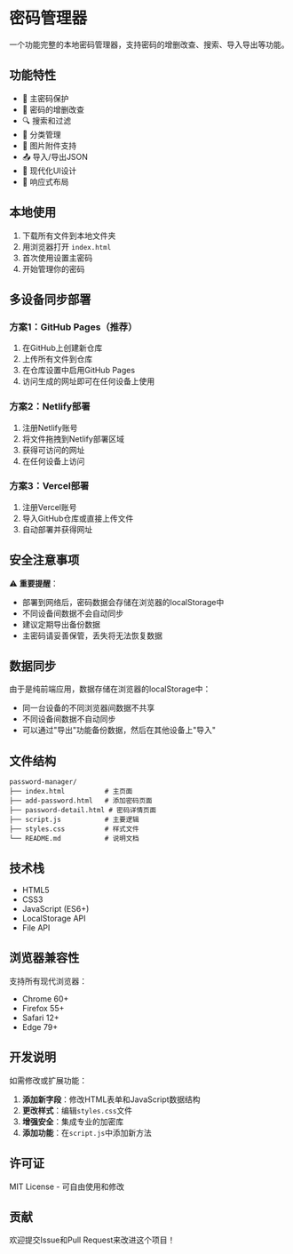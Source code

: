 # 密码管理器

一个功能完整的本地密码管理器，支持密码的增删改查、搜索、导入导出等功能。

## 功能特性

- 🔐 主密码保护
- 📝 密码的增删改查
- 🔍 搜索和过滤
- 📁 分类管理
- 📎 图片附件支持
- 📤 导入/导出JSON
- 🎨 现代化UI设计
- 📱 响应式布局

## 本地使用

1. 下载所有文件到本地文件夹
2. 用浏览器打开 `index.html`
3. 首次使用设置主密码
4. 开始管理你的密码

## 多设备同步部署

### 方案1：GitHub Pages（推荐）

1. 在GitHub上创建新仓库
2. 上传所有文件到仓库
3. 在仓库设置中启用GitHub Pages
4. 访问生成的网址即可在任何设备上使用

### 方案2：Netlify部署

1. 注册Netlify账号
2. 将文件拖拽到Netlify部署区域
3. 获得可访问的网址
4. 在任何设备上访问

### 方案3：Vercel部署

1. 注册Vercel账号
2. 导入GitHub仓库或直接上传文件
3. 自动部署并获得网址

## 安全注意事项

⚠️ **重要提醒**：
- 部署到网络后，密码数据会存储在浏览器的localStorage中
- 不同设备间数据不会自动同步
- 建议定期导出备份数据
- 主密码请妥善保管，丢失将无法恢复数据

## 数据同步

由于是纯前端应用，数据存储在浏览器的localStorage中：
- 同一台设备的不同浏览器间数据不共享
- 不同设备间数据不自动同步
- 可以通过"导出"功能备份数据，然后在其他设备上"导入"

## 文件结构

```
password-manager/
├── index.html          # 主页面
├── add-password.html   # 添加密码页面
├── password-detail.html # 密码详情页面
├── script.js           # 主要逻辑
├── styles.css          # 样式文件
└── README.md           # 说明文档
```

## 技术栈

- HTML5
- CSS3
- JavaScript (ES6+)
- LocalStorage API
- File API

## 浏览器兼容性

支持所有现代浏览器：
- Chrome 60+
- Firefox 55+
- Safari 12+
- Edge 79+

## 开发说明

如需修改或扩展功能：

1. **添加新字段**：修改HTML表单和JavaScript数据结构
2. **更改样式**：编辑`styles.css`文件
3. **增强安全**：集成专业的加密库
4. **添加功能**：在`script.js`中添加新方法

## 许可证

MIT License - 可自由使用和修改

## 贡献

欢迎提交Issue和Pull Request来改进这个项目！ 